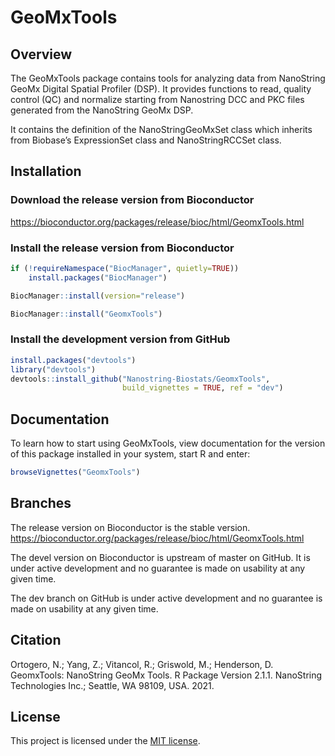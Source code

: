
# GeoMxTools

## Overview

The GeoMxTools package contains tools for analyzing data from
NanoString GeoMx Digital Spatial Profiler (DSP). It provides functions
to read, quality control (QC) and normalize starting from Nanostring
DCC and PKC files generated from the NanoString GeoMx DSP.

It contains the definition of the NanoStringGeoMxSet class which
inherits from Biobase’s ExpressionSet class and NanoStringRCCSet class.

## Installation

### Download the release version from Bioconductor
<https://bioconductor.org/packages/release/bioc/html/GeomxTools.html>

### Install the release version from Bioconductor
``` r
if (!requireNamespace("BiocManager", quietly=TRUE))
    install.packages("BiocManager")

BiocManager::install(version="release")

BiocManager::install("GeomxTools")
```

### Install the development version from GitHub
``` r
install.packages("devtools")
library("devtools")
devtools::install_github("Nanostring-Biostats/GeomxTools", 
                         build_vignettes = TRUE, ref = "dev")
```

## Documentation

To learn how to start using GeoMxTools, view documentation for the
version of this package installed in your system, start R and enter:

``` r
browseVignettes("GeomxTools")
```

## Branches
The release version on Bioconductor is the stable version.
<https://bioconductor.org/packages/release/bioc/html/GeomxTools.html>

The devel version on Bioconductor is upstream of master on GitHub.
It is under active development and no guarantee is made on usability
at any given time.

The dev branch on GitHub is under active development and no guarantee 
is made on usability at any given time.

## Citation
Ortogero, N.; Yang, Z.; Vitancol, R.; Griswold, M.; Henderson, D. 
GeomxTools: NanoString GeoMx Tools. R Package Version 2.1.1. 
NanoString Technologies Inc.; Seattle, WA 98109, USA. 2021. 

## License
This project is licensed under the [MIT license](LICENSE).